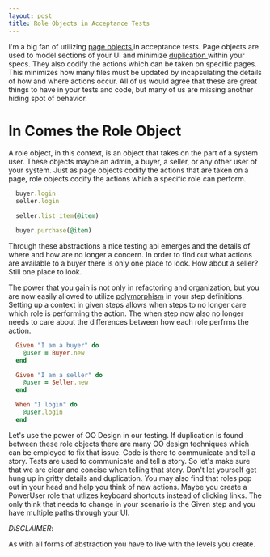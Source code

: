 ```yaml
---
layout: post
title: Role Objects in Acceptance Tests
---
```


I'm a big fan of utilizing [ page
objects ]( https://code.google.com/p/selenium/wiki/PageObjects ) in
acceptance tests. Page objects are used to model sections of your UI
and minimize [ duplication ]( http://c2.com/cgi/wiki?DontRepeatYourself )
within your specs. They also codify the actions which can be taken on
specific pages. This minimizes how many files must be updated by
incapsulating the details of how and where actions occur. All of us would
agree that these are great things to have in your tests and code, but
many of us are missing another hiding spot of behavior.

# In Comes the Role Object

A role object, in this context, is an object that takes on the part of
a system user. These objects maybe an admin, a buyer, a seller, or any
other user of your system. Just as page objects codify the actions that
are taken on a page, role objects codify the actions which a specific
role can perform.

```ruby
  buyer.login
  seller.login

  seller.list_item(@item)

  buyer.purchase(@item)
```

Through these abstractions a nice testing api emerges and the details of
where and how are no longer a concern. In order to find out what actions
are available to a buyer there is only one place to look. How about a
seller? Still one place to look.

The power that you gain is not only in refactoring and organization, but
you are now easily allowed to utilize
[polymorphism](http://en.wikipedia.org/wiki/Polymorphism_%28computer_science%29)
in your step definitions. Setting up a context in given steps allows when steps
to no longer care which role is performing the action. The when step now
also no longer needs to care about the differences between how each role
perfrms the action.

```ruby
  Given "I am a buyer" do
    @user = Buyer.new
  end

  Given "I am a seller" do
    @user = Seller.new
  end

  When "I login" do
    @user.login
  end
```

Let's use the power of OO Design in our testing.  If duplication is found
between these role objects there are many OO design techniques which can
be employed to fix that issue. Code is there to communicate and tell a
story. Tests are used to communicate and tell a story. So let's make sure
that we are clear and concise when telling that story. Don't let yourself
get hung up in gritty details and duplication. You may also find that
roles pop out in your head and help you think of new actions. Maybe you
create a PowerUser role that utlizes keyboard shortcuts instead of
clicking links. The only think that needs to change in your scenario is
the Given step and you have multiple paths through your UI.

_DISCLAIMER_:

As with all forms of abstraction you have to live with the
levels you create.
